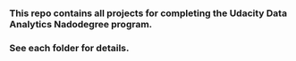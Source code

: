 ### This repo contains all projects for completing the Udacity Data Analytics Nadodegree program. 
### See each folder for details.
